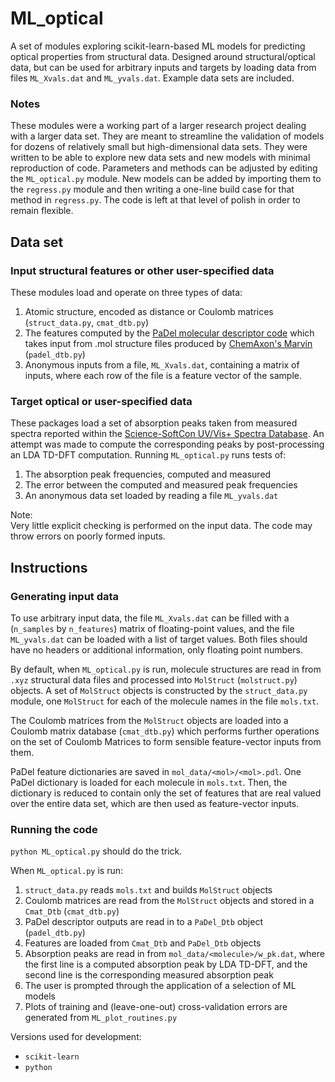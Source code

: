 
# ML_optical

A set of modules exploring scikit-learn-based ML models for predicting optical properties from structural data.
Designed around structural/optical data, 
but can be used for arbitrary inputs and targets
by loading data from files `ML_Xvals.dat` and `ML_yvals.dat`.
Example data sets are included.

### Notes 

These modules were a working part of a larger research project
dealing with a larger data set.
They are meant to streamline the validation of models
for dozens of relatively small but high-dimensional data sets.
They were written to be able to explore new data sets and new models
with minimal reproduction of code.
Parameters and methods can be adjusted by editing the `ML_optical.py` module.
New models can be added by importing them to the `regress.py` module 
and then writing a one-line build case for that method in `regress.py`.
The code is left at that level of polish 
in order to remain flexible.


## Data set

### Input structural features or other user-specified data
These modules load and operate on three types of data: 
1. Atomic structure, encoded as distance or Coulomb matrices (`struct_data.py`, `cmat_dtb.py`)
2. The features computed by the [PaDel molecular descriptor code](http://padel.nus.edu.sg/software/padeldescriptor/)
which takes input from .mol structure files produced by [ChemAxon's Marvin](https://www.chemaxon.com/products/marvin/marvinsketch/) 
(`padel_dtb.py`)
3. Anonymous inputs from a file, `ML_Xvals.dat`, containing a matrix of inputs, 
where each row of the file is a feature vector of the sample.

### Target optical or user-specified data
These packages load a set of absorption peaks taken from measured spectra
reported within the [Science-SoftCon UV/Vis+ Spectra Database](http://www.science-softcon.de/).
An attempt was made to compute the corresponding peaks
by post-processing an LDA TD-DFT computation.
Running `ML_optical.py` runs tests of:
1. The absorption peak frequencies, computed and measured
2. The error between the computed and measured peak frequencies
3. An anonymous data set loaded by reading a file `ML_yvals.dat`

Note:  
Very little explicit checking is performed on the input data.
The code may throw errors on poorly formed inputs. 


## Instructions

### Generating input data 

To use arbitrary input data,
the file `ML_Xvals.dat` can be filled with a 
(`n_samples` by `n_features`) matrix of floating-point values,
and the file `ML_yvals.dat` can be loaded with a list of target values.
Both files should have no headers or additional information, 
only floating point numbers.

By default, when `ML_optical.py` is run,
molecule structures are read in from `.xyz` structural data files
and processed into `MolStruct` (`molstruct.py`) objects.
A set of `MolStruct` objects is constructed by the `struct_data.py` module,
one `MolStruct` for each of the molecule names in the file `mols.txt`.

The Coulomb matrices from the `MolStruct` objects 
are loaded into a Coulomb matrix database (`cmat_dtb.py`) 
which performs further operations on the set of Coulomb Matrices
to form sensible feature-vector inputs from them.

PaDel feature dictionaries are saved in `mol_data/<mol>/<mol>.pdl`.
One PaDel dictionary is loaded for each molecule in `mols.txt`.
Then, the dictionary is reduced to contain only the set of features
that are real valued over the entire data set,
which are then used as feature-vector inputs.

### Running the code

`python ML_optical.py` should do the trick.

When `ML_optical.py` is run:
1. `struct_data.py` reads `mols.txt` and builds `MolStruct` objects
2. Coulomb matrices are read from the `MolStruct` objects and stored in a `Cmat_Dtb` (`cmat_dtb.py`)
3. PaDel descriptor outputs are read in to a `PaDel_Dtb` object (`padel_dtb.py`)
4. Features are loaded from `Cmat_Dtb` and `PaDel_Dtb` objects 
5. Absorption peaks are read in from `mol_data/<molecule>/w_pk.dat`, 
	where the first line is a computed absorption peak by LDA TD-DFT, 
	and the second line is the corresponding measured absorption peak
6. The user is prompted through the application of a selection of ML models
7. Plots of training and (leave-one-out) cross-validation errors are generated from `ML_plot_routines.py`
 
Versions used for development:
* `scikit-learn` 
* `python`


